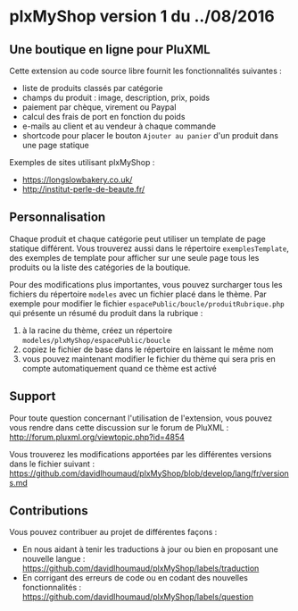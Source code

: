 # plxMyShop version 1 du ../08/2016

## Une boutique en ligne pour PluXML

Cette extension au code source libre fournit les fonctionnalités suivantes : 
- liste de produits classés par catégorie
- champs du produit : image, description, prix, poids
- paiement par chèque, virement ou Paypal
- calcul des frais de port en fonction du poids
- e-mails au client et au vendeur à chaque commande
- shortcode pour placer le bouton `Ajouter au panier` d'un produit dans une page statique

Exemples de sites utilisant plxMyShop : 
- https://longslowbakery.co.uk/
- http://institut-perle-de-beaute.fr/

## Personnalisation

Chaque produit et chaque catégorie peut utiliser un template de page statique différent. 
Vous trouverez aussi dans le répertoire `exemplesTemplate`, des exemples de template pour afficher sur une seule page tous les produits ou la liste des catégories de la boutique.

Pour des modifications plus importantes, vous pouvez surcharger tous les fichiers du répertoire `modeles` avec un fichier placé dans le thème. 
Par exemple pour modifier le fichier `espacePublic/boucle/produitRubrique.php` qui présente un résumé du produit dans la rubrique :  
1. à la racine du thème, créez un répertoire `modeles/plxMyShop/espacePublic/boucle`  
2. copiez le fichier de base dans le répertoire en laissant le même nom  
3. vous pouvez maintenant modifier le fichier du thème qui sera pris en compte automatiquement quand ce thème est activé

## Support

Pour toute question concernant l'utilisation de l'extension, vous pouvez vous rendre dans cette discussion sur le forum de PluXML :  
http://forum.pluxml.org/viewtopic.php?id=4854

Vous trouverez les modifications apportées par les différentes versions dans le fichier suivant :  
https://github.com/davidlhoumaud/plxMyShop/blob/develop/lang/fr/versions.md

## Contributions

Vous pouvez contribuer au projet de différentes façons : 
- En nous aidant à tenir les traductions à jour ou bien en proposant une nouvelle langue :  
https://github.com/davidlhoumaud/plxMyShop/labels/traduction
- En corrigant des erreurs de code ou en codant des nouvelles fonctionnalités :  
https://github.com/davidlhoumaud/plxMyShop/labels/question

